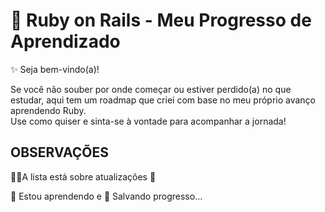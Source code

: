 
# 📖 Ruby on Rails - Meu Progresso de Aprendizado

✨ Seja bem-vindo(a)!

Se você não souber por onde começar ou estiver perdido(a) no que estudar, aqui tem um roadmap que criei com base no meu próprio avanço aprendendo Ruby.  
Use como quiser e sinta-se à vontade para acompanhar a jornada!


## OBSERVAÇÕES
👩‍💻A lista está sobre atualizações 🔄

🧠 Estou aprendendo e 💾 Salvando progresso...



